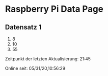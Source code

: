 
# Raspberry Pi Data Page
## Datensatz 1
1. 8
2. 10
3. 55

Zeitpunkt der letzten Aktualisierung: 21:45

Online seit: 05/31/20,10:56:29
    